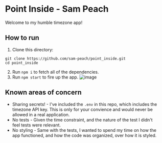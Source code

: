 # Point Inside - Sam Peach

Welcome to my humble timezone app!

## How to run

1. Clone this directory:

```
git clone https://github.com/sam-peach/point_inside.git
cd point_inside
```

2. Run `npm i` to fetch all of the dependencies.
3. Run `npm start` to fire up the app.
   ![image](https://user-images.githubusercontent.com/47146346/165659338-85b91535-d33a-49c4-a5dd-41684bf4f1cc.png)

## Known areas of concern

- Sharing secrets! - I've included the `.env` in this repo, which includes the timezone API key. This is only for your convience and would never be allowed in a real application.
- No tests - Given the time constraint, and the nature of the test I didn't feel tests were relevant.
- No styling - Same with the tests, I wanted to spend my time on how the app functioned, and how the code was organized, over how it is styled.
